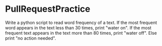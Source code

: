 # PullRequestPractice

Write a python script to read word frequency of a text. If the most frequent word appears in the text less than 30 times, print "water on". If the most frequent text appears in the text more than 80 times, print "water off". Else print "no action needed".
